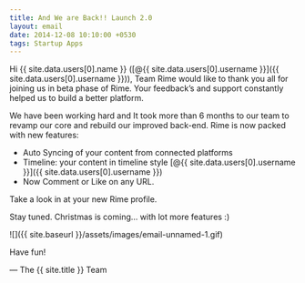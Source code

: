 ```yaml
---
title: And We are Back!! Launch 2.0
layout: email
date: 2014-12-08 10:10:00 +0530
tags: Startup Apps
---
```


Hi {{ site.data.users[0].name }} ([@{{ site.data.users[0].username }}]({{ site.data.users[0].username }})), Team Rime would like to thank you all for joining us in beta phase of Rime.
Your feedback’s and support constantly helped us to build a better platform.

We have been working hard and It took more than 6 months to our team to revamp our core and rebuild our improved back-end. Rime is now packed with new features:

- Auto Syncing of your content from connected platforms
- Timeline: your content in timeline style [@{{ site.data.users[0].username }}]({{ site.data.users[0].username }})
- Now Comment or Like on any URL.

Take a look in at your new Rime profile.

Stay tuned.
Christmas is coming… with lot more features :)

![]({{ site.baseurl }}/assets/images/email-unnamed-1.gif)

Have fun!

&mdash; The {{ site.title }} Team